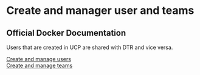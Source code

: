 # Create and manager user and teams

## Official Docker Documentation
Users that are created in UCP are shared with DTR and vice versa.

[Create and manage users](https://docs.mirantis.com/docker-enterprise/v2.1/dockeree-products/dtr/dtr-admin/manage-users/create-and-manage-users.html/)  
[Create and manage teams](https://docs.mirantis.com/docker-enterprise/v2.1/dockeree-products/dtr/dtr-admin/manage-users/create-and-manage-teams.html/)  
